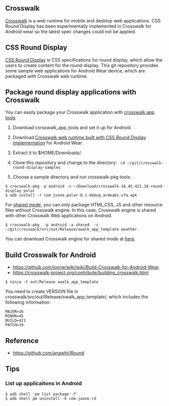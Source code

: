 ## Crosswalk
[Crosswalk](http://crosswalk-project.org) is a web runtime for mobile and desktop
web applications. CSS Round Display has been experimentally implemented in Crosswalk
for Android wear so the latest spec changes could not be applied.

## CSS Round Display
[CSS Round Display](https://drafts.csswg.org/css-round-display/) is CSS specifications
for round display, which allow the users to create content for the round display.
This git repository provides some sample web applications for Android Wear device,
which are packaged with Crosswalk web runtime.

## Package round display applications with Crosswalk
You can easily package your Crosswalk application with [crosswalk app tools](https://github.com/crosswalk-project/crosswalk-app-tools)

1. Download corsswalk_app_tools and set it up for Android.
1. Download [Crosswalk web runtime built with CSS Round Display implementation](https://github.com/joone/crosswalk-round-display-samples/blob/master/crosswalk/crosswalk-16.45.421.19-round-dsplay.tar.gz) for Android Wear.

2. Extract it to $HOME/Downloads/.
3. Clone this repository and change to the directory:
`` cd ~/git/crosswalk-round-display-samples`` 

4. Choose a sample directory and run crosswalk-pkg tools:
```
$ crosswalk-pkg -p android -c ~/Download/crosswalk-16.45.421.19-round-display polar
$ adb install -r com.joone.polar-0.1-debug.armeabi-v7a.apk
```
For [shared mode](https://crosswalk-project.org/documentation/shared_mode.html), you can only package HTML,CSS, JS and other resource files without Crosswalk engine. In this case, Crosswalk engine is shared with other Crosswalk Web applications on Android.
```
$ crosswalk-pkg  -p android -a shared  -c ~/git/crosswalk/src/out/Release/xwalk_app_template weather
```
You can download Crosswalk engine for shared mode at [here](
https://github.com/joone/crosswalk-round-display-samples/raw/master/crosswalk/XWalkRuntimeLib.apk).

## Build Crosswalk for Android
* https://github.com/joone/wiki/wiki/Build-Crosswalk-for-Android-Wear
* https://crosswalk-project.org/contribute/building_crosswalk.html

```
$ ninja -C out/Release xwalk_app_template
```

You need to create VERSION file in crosswalk/src/out/Release/xwalk_app_template/,
which includes the following information:
```
MAJOR=16
MINOR=45
BUILD=421
PATCH=19
```

## Reference
* https://github.com/anawhj/jRound

## Tips
### List up applicaitons in Android
```
$ adb shell 'pm list package -f' 
$ adb shell pm uninstall -k com.joone.rd
```
